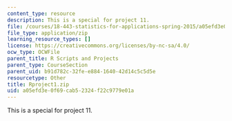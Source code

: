 ```yaml
---
content_type: resource
description: This is a special for project 11.
file: /courses/18-443-statistics-for-applications-spring-2015/a05efd3e0f69cab52324f22c9779e01a_Rproject1.zip
file_type: application/zip
learning_resource_types: []
license: https://creativecommons.org/licenses/by-nc-sa/4.0/
ocw_type: OCWFile
parent_title: R Scripts and Projects
parent_type: CourseSection
parent_uid: b91d782c-32fe-e884-1640-42d14c5c5d5e
resourcetype: Other
title: Rproject1.zip
uid: a05efd3e-0f69-cab5-2324-f22c9779e01a
---
```

This is a special for project 11.